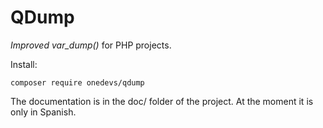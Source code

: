 # QDump

*Improved var_dump()* for PHP projects.

Install:

```
composer require onedevs/qdump
```

The documentation is in the doc/ folder of the project. At the moment it is only in Spanish.
